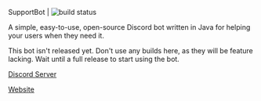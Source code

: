 SupportBot | ![build status](https://code.greemdev.net/root/SupportBot/build/master/badge.svg)

A simple, easy-to-use, open-source Discord bot written in Java for helping your users when they need it.

This bot isn't released yet. Don't use any builds here, as they will be feature lacking. Wait until a full release to start using the bot.

[Discord Server](https://greemdev.net/discord)

[Website](https://supportbot.greemdev.net)

